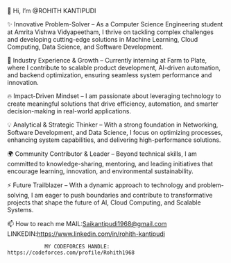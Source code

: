 👋 Hi, I’m @ROHITH KANTIPUDI

✨ Innovative Problem-Solver – As a Computer Science Engineering student at Amrita Vishwa Vidyapeetham, I thrive on tackling complex challenges and developing cutting-edge solutions in Machine Learning, Cloud Computing, Data Science, and Software Development.

🚀 Industry Experience & Growth – Currently interning at Farm to Plate, where I contribute to scalable product development, AI-driven automation, and backend optimization, ensuring seamless system performance and innovation.

🔥 Impact-Driven Mindset – I am passionate about leveraging technology to create meaningful solutions that drive efficiency, automation, and smarter decision-making in real-world applications.

💡 Analytical & Strategic Thinker – With a strong foundation in Networking, Software Development, and Data Science, I focus on optimizing processes, enhancing system capabilities, and delivering high-performance solutions.

🌍 Community Contributor & Leader – Beyond technical skills, I am committed to knowledge-sharing, mentoring, and leading initiatives that encourage learning, innovation, and environmental sustainability.

⚡ Future Trailblazer – With a dynamic approach to technology and problem-solving, I am eager to push boundaries and contribute to transformative projects that shape the future of AI, Cloud Computing, and Scalable Systems.

📫 How to reach me MAIL:Saikantipudi1968@gmail.com 
                   LINKEDIN:https://www.linkedin.com/in/rohith-kantipudi

                MY CODEFORCES HANDLE:  https://codeforces.com/profile/Rohith1968
